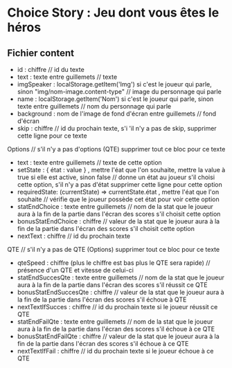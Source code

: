 # Choice Story : Jeu dont vous êtes le héros



## Fichier content
<ul>
    <li>id : chiffre // id du texte</li>
    <li>text : texte entre guillemets // texte</li>
    <li>imgSpeaker : localStorage.getItem('Img') si c'est le joueur qui parle, sinon "img/nom-image.content-type" // image du personnage qui parle</li>
    <li>name : localStorage.getItem('Nom') si c'est le joueur qui parle, sinon texte entre guillemets // nom du personnage qui parle</li>
    <li>background : nom de l'image de fond d'écran entre guillemets // fond d'écran</li>
    <li>skip : chiffre // id du prochain texte, s'i 'il n'y a pas de skip, supprimer cette ligne pour ce texte</li>
</ul>

Options // s'il n'y a pas d'options (QTE) supprimer tout ce bloc pour ce texte
<ul>
    <li>text : texte entre guillemets // texte de cette option</li>
    <li>setState : { état : value } , mettre l'éat que l'on souhaite, mettre la value à true si elle est active, sinon false // donne un état au joueur s'il choisi cette option, s'il n'y a pas d'état supprimer cette ligne pour cette option</li>
    <li>requiredState: (currentState) => currentState.état , mettre l'éat que l'on souhaite // vérifie que le joueur possède cet état pour voir cette option</li>
    <li>statEndChoice : texte entre guillemets // nom de la stat que le joueur aura à la fin de la partie dans l'écran des scores s'il choisit cette option</li>
    <li>bonusStatEndChoice : chiffre // valeur de la stat que le joueur aura à la fin de la partie dans l'écran des scores s'il choisit cette option</li>
    <li>nextText : chiffre // id du prochain texte</li>
</ul>

QTE // s'il n'y a pas de QTE (Options) supprimer tout ce bloc pour ce texte
<ul>
    <li>qteSpeed : chiffre (plus le chiffre est bas plus le QTE sera rapide) // présence d'un QTE et vitesse de celui-ci</li>
    <li>statEndSuccesQte : texte entre guillemets // nom de la stat que le joueur aura à la fin de la partie dans l'écran des scores s'il réussit ce QTE</li>
    <li>bonusStatEndSuccesQte : chiffre // valeur de la stat que le joueur aura à la fin de la partie dans l'écran des scores s'il échoue à QTE</li>
    <li>nextTextIfSucces : chiffre // id du prochain texte si le joueur réussit ce QTE</li>
    <li>statEndFailQte : texte entre guillemets // nom de la stat que le joueur aura à la fin de la partie dans l'écran des scores s'il échoue à ce QTE</li>
    <li>bonusStatEndFailQte : chiffre // valeur de la stat que le joueur aura à la fin de la partie dans l'écran des scores s'il échoue à ce QTE</li>
    <li>nextTextIfFail : chiffre // id du prochain texte si le joueur échoue à ce QTE</li>
</ul>

